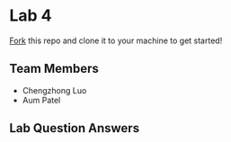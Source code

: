 # Lab 4
[Fork](https://docs.github.com/en/get-started/quickstart/fork-a-repo) this repo and clone it to your machine to get started!

## Team Members
- Chengzhong Luo
- Aum Patel

## Lab Question Answers

